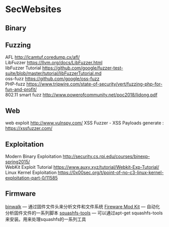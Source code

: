 # SecWebsites

## Binary

## Fuzzing

AFL http://lcamtuf.coredump.cx/afl/  
LibFuzzer https://llvm.org/docs/LibFuzzer.html  
libFuzzer Tutorial https://github.com/google/fuzzer-test-suite/blob/master/tutorial/libFuzzerTutorial.md   
oss-fuzz https://github.com/google/oss-fuzz  
PHP-fuzz https://www.tripwire.com/state-of-security/vert/fuzzing-php-for-fun-and-profit/     
802.11 smart fuzz http://www.powerofcommunity.net/poc2018/lidong.pdf

## Web
web exploit http://www.vulnspy.com/
XSS Fuzzer - XSS Payloads generate :  https://xssfuzzer.com/


## Exploitation
Modern Binary Exploitation http://security.cs.rpi.edu/courses/binexp-spring2015/   
WebKit Exploit Tutorial https://www.auxy.xyz/tutorial/Webkit-Exp-Tutorial/  
Linux Kernel Exploitation  https://0x00sec.org/t/point-of-no-c3-linux-kernel-exploitation-part-0/11585


## Firmware
[binwalk](http://binwalk.org/) — 通过固件文件头来分析文件和文件系统
[Fireware Mod Kit](https://code.google.com/p/firmware-mod-kit/) — 自动化分析固件文件的一系列脚本
[squashfs-tools](http://www.tldp.org/HOWTO/SquashFS-HOWTO/mksqoverview.html) — 可以通过apt-get squashfs-tools 来安装。用来处理squashfs的一系列工具
